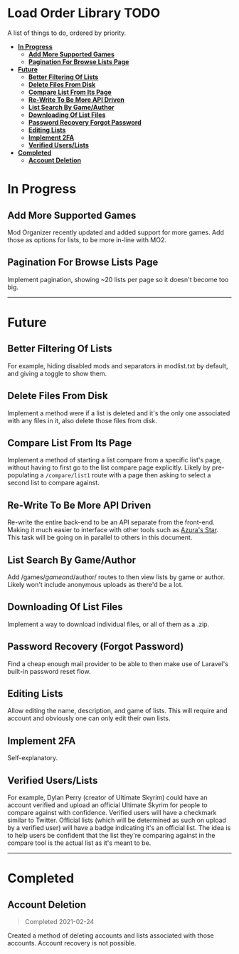# Load Order Library TODO

A list of things to do, ordered by priority.

<!-- TOC -->

- [**In Progress**](#in-progress)
	- [**Add More Supported Games**](#add-more-supported-games)
	- [**Pagination For Browse Lists Page**](#pagination-for-browse-lists-page)
- [**Future**](#future)
	- [**Better Filtering Of Lists**](#better-filtering-of-lists)
	- [**Delete Files From Disk**](#delete-files-from-disk)
	- [**Compare List From Its Page**](#compare-list-from-its-page)
	- [**Re-Write To Be More API Driven**](#re-write-to-be-more-api-driven)
	- [**List Search By Game/Author**](#list-search-by-gameauthor)
	- [**Downloading Of List Files**](#downloading-of-list-files)
	- [**Password Recovery Forgot Password**](#password-recovery-forgot-password)
	- [**Editing Lists**](#editing-lists)
	- [**Implement 2FA**](#implement-2fa)
	- [**Verified Users/Lists**](#verified-userslists)
- [**Completed**](#completed)
	- [**Account Deletion**](#account-deletion)

<!-- /TOC -->

# **In Progress**

## **Add More Supported Games**
Mod Organizer recently updated and added support for more games. Add those as options for lists, to be more in-line with MO2.

## **Pagination For Browse Lists Page**
Implement pagination, showing ~20 lists per page so it doesn't become too big.

___

# **Future**

## **Better Filtering Of Lists**
For example, hiding disabled mods and separators in modlist.txt by default, and giving a toggle to show them.

## **Delete Files From Disk**
Implement a method were if a list is deleted and it's the only one associated with any files in it, also delete those files from disk.

## **Compare List From Its Page**
Implement a method of starting a list compare from a specific list's page, without having to first go to the list compare page explicitly. Likely by pre-populating a `/compare/list1` route with a page then asking to select a second list to compare against.

## **Re-Write To Be More API Driven**
Re-write the entire back-end to be an API separate from the front-end. Making it much easier to interface with other tools such as [Azura's Star](https://github.com/RingComics/azuras-start). This task will be going on in parallel to others in this document.

## **List Search By Game/Author**
Add /games/$game and /$author/ routes to then view lists by game or author. Likely won't include anonymous uploads as there'd be a lot.

## **Downloading Of List Files**
Implement a way to download individual files, or all of them as a .zip.

## **Password Recovery (Forgot Password)**
Find a cheap enough mail provider to be able to then make use of Laravel's built-in password reset flow.

## **Editing Lists**
Allow editing the name, description, and game of lists. This will require and account and obviously one can only edit their own lists.

## **Implement 2FA**
Self-explanatory.

## **Verified Users/Lists**
For example, Dylan Perry (creator of Ultimate Skyrim) could have an account verified and upload an official Ultimate Skyrim for people to compare against with confidence. Verified users will have a checkmark similar to Twitter. Official lists (which will be determined as such on upload by a verified user) will have a badge indicating it's an official list. The idea is to help users be confident that the list they're comparing against in the compare tool is the actual list as it's meant to be.

____

# **Completed**

## **Account Deletion**
> Completed 2021-02-24

Created a method of deleting accounts and lists associated with those accounts. Account recovery is not possible.



